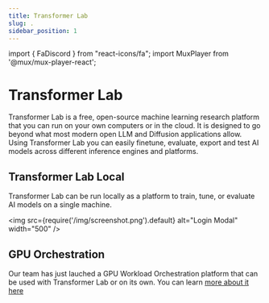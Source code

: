 ```yaml
---
title: Transformer Lab
slug: .
sidebar_position: 1
---
```


import { FaDiscord } from "react-icons/fa";
import MuxPlayer from '@mux/mux-player-react';


# Transformer Lab


Transformer Lab is a free, open-source machine learning research platform that you can run on your own computers or in the cloud. It is designed to go beyond what most modern open LLM and Diffusion applications allow. Using Transformer Lab you can easily finetune, evaluate, export and test AI models across different inference engines and platforms.

## Transformer Lab Local

Transformer Lab can be run locally as a platform to train, tune, or evaluate AI models on a single machine.

<img src={require('/img/screenshot.png').default} alt="Login Modal" width="500" />

## GPU Orchestration

Our team has just lauched a GPU Workload Orchestration platform that can be used with Transformer Lab or on its own. You can learn [more about it here](./gpu/intro.md)